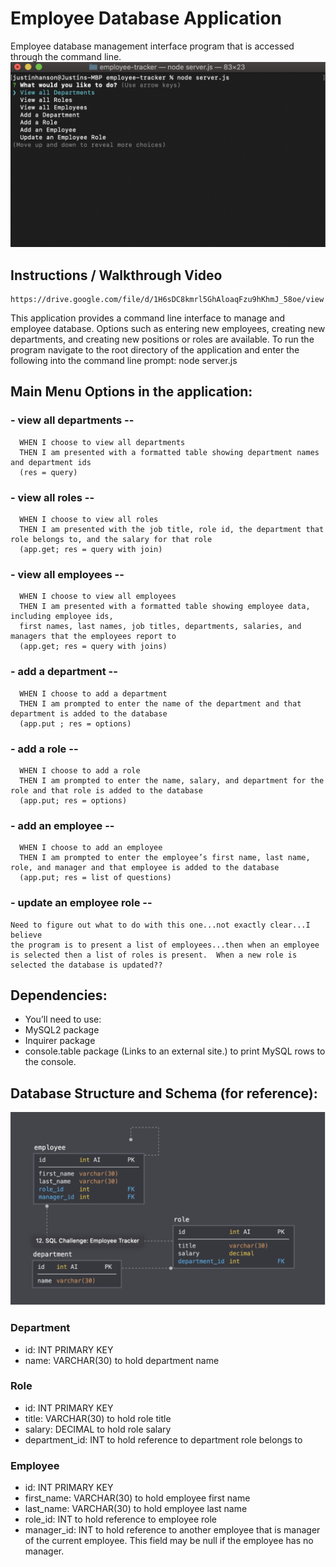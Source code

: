 # Employee Database Application
Employee database management interface program that is accessed through the command line.
![Screenshot of the main applicatin window](./utils/image_cl.png)

## Instructions / Walkthrough Video
    https://drive.google.com/file/d/1H6sDC8kmrl5GhAloaqFzu9hKhmJ_58oe/view

This application provides a command line interface to manage and employee database.  Options such as
entering new employees, creating new departments, and creating new positions or roles are available.
To run the program navigate to the root directory of the application and enter the following into the
command line prompt: node server.js

## Main Menu Options in the application:
  
  ### - view all departments -- 
      WHEN I choose to view all departments
      THEN I am presented with a formatted table showing department names and department ids
      (res = query)
  
  ### - view all roles --
      WHEN I choose to view all roles
      THEN I am presented with the job title, role id, the department that role belongs to, and the salary for that role
      (app.get; res = query with join)
  
  ### - view all employees --
      WHEN I choose to view all employees
      THEN I am presented with a formatted table showing employee data, including employee ids,
      first names, last names, job titles, departments, salaries, and managers that the employees report to
      (app.get; res = query with joins)
      
  ### - add a department -- 
      WHEN I choose to add a department
      THEN I am prompted to enter the name of the department and that department is added to the database
      (app.put ; res = options)
  
  ### - add a role --
      WHEN I choose to add a role
      THEN I am prompted to enter the name, salary, and department for the role and that role is added to the database
      (app.put; res = options)
      
  ### - add an employee --
      WHEN I choose to add an employee
      THEN I am prompted to enter the employee’s first name, last name, role, and manager and that employee is added to the database
      (app.put; res = list of questions)

  ### - update an employee role --
    Need to figure out what to do with this one...not exactly clear...I believe
    the program is to present a list of employees...then when an employee is selected then a list of roles is present.  When a new role is selected the database is updated??


## Dependencies:
- You’ll need to use:
- MySQL2 package
- Inquirer package
- console.table package (Links to an external site.) to print MySQL rows to the console.

## Database Structure and Schema (for reference):
![Image of schema](./utils/image_schema.png)
### Department
 - id: INT PRIMARY KEY
 - name: VARCHAR(30) to hold department name

### Role
 - id: INT PRIMARY KEY
 - title: VARCHAR(30) to hold role title
 - salary: DECIMAL to hold role salary
 - department_id: INT to hold reference to department role belongs to

### Employee
 - id: INT PRIMARY KEY
 - first_name: VARCHAR(30) to hold employee first name
 - last_name: VARCHAR(30) to hold employee last name
 - role_id: INT to hold reference to employee role
 - manager_id: INT to hold reference to another employee that is manager of the current employee. This field may be null if the employee has no manager.